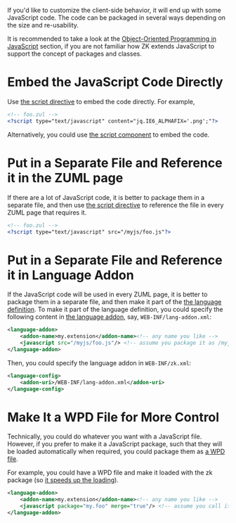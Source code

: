 

If you'd like to customize the client-side behavior, it will end up with
some JavaScript code. The code can be packaged in several ways depending
on the size and re-usability.

It is recommended to take a look at the [Object-Oriented Programming in
JavaScript](ZK_Client-side_Reference/Introduction/Object_Oriented_Programming_in_JavaScript)
section, if you are not familiar how ZK extends JavaScript to support
the concept of packages and classes.

# Embed the JavaScript Code Directly

Use [the script
directive](ZUML_Reference/ZUML/Processing_Instructions/script)
to embed the code directly. For example,

``` xml
<!-- foo.zul -->
<?script type="text/javascript" content="jq.IE6_ALPHAFIX='.png';"?>
```

Alternatively, you could use [the script
component](ZK_Component_Reference/Essential_Components/Script)
to embed the code.

# Put in a Separate File and Reference it in the ZUML page

If there are a lot of JavaScript code, it is better to package them in a
separate file, and then use [the script
directive](ZUML_Reference/ZUML/Processing_Instructions/script)
to reference the file in every ZUML page that requires it.

``` xml
<!-- foo.zul -->
<?script type="text/javascript" src="/myjs/foo.js"?>
```

# Put in a Separate File and Reference it in Language Addon

If the JavaScript code will be used in every ZUML page, it is better to
package them in a separate file, and then make it part of the [the
language definition](ZUML_Reference/ZUML/Languages). To make
it part of the language definition, you could specify the following
content in [the language
addon](ZK_Client-side_Reference/Language_Definition), say,
`WEB-INF/lang-addon.xml`:

``` xml
<language-addon>
    <addon-name>my.extension</addon-name><!-- any name you like -->
    <javascript src="/myjs/foo.js"/> <!-- assume you package it as /myjs/foo.js -->
</language-addon>
```

Then, you could specify the language addon in `WEB-INF/zk.xml`:

``` xml
<language-config>
    <addon-uri>/WEB-INF/lang-addon.xml</addon-uri>
</language-config>
```

# Make It a WPD File for More Control

Technically, you could do whatever you want with a JavaScript file.
However, if you prefer to make it a JavaScript package, such that they
will be loaded automatically when required, you could package them as [a
WPD
file](ZK_Client-side_Reference/Widget_Package_Descriptor).

For example, you could have a WPD file and make it loaded with the zk
package (so [it speeds up the
loading](ZK_Developer's_Reference/Performance_Tips/Minimize_Number_of_JavaScript_Files_to_Load)).

``` xml
<language-addon>
    <addon-name>my.extension</addon-name><!-- any name you like -->
    <javascript package="my.foo" merge="true"/> <!-- assume you call it my.foo -->
</language-addon>
```


